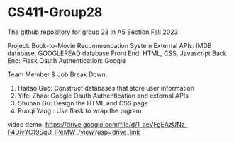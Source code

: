 # CS411-Group28
The github repository for group 28 in A5 Section Fall 2023

Project: Book-to-Movie Recommendation System 
External APIs: IMDB database, GOOGLEREAD database
Front End: HTML, CSS, Javascript
Back End: Flask
Oauth Authentication: Google

Team Member & Job Break Down:
1. Haitao Guo: Construct databases that store user information
2. Yifei Zhao: Google Oauth Authentication and external APIs
3. Shuhan Gu: Design the HTML and CSS page
4. Ruoqi Yang : Use flask to wrap the prgram
   
video demo: https://drive.google.com/file/d/1_aeVFgEAzUNz-F4DivYC19SqU_IPeMW_/view?usp=drive_link
